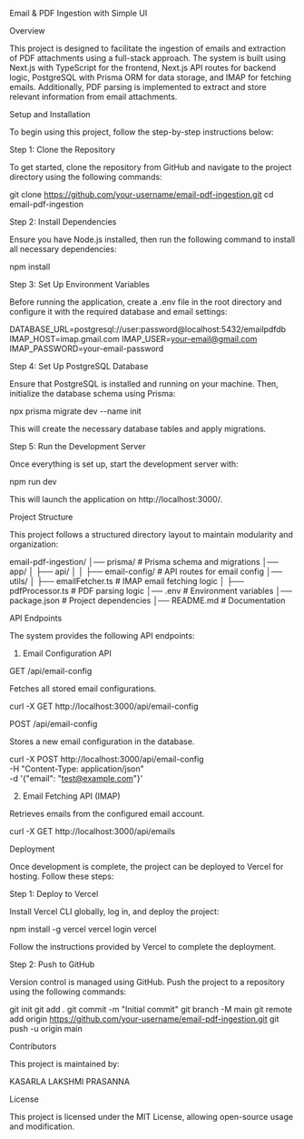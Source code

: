 Email & PDF Ingestion with Simple UI

Overview

This project is designed to facilitate the ingestion of emails and extraction of PDF attachments using a full-stack approach. The system is built using Next.js with TypeScript for the frontend, Next.js API routes for backend logic, PostgreSQL with Prisma ORM for data storage, and IMAP for fetching emails. Additionally, PDF parsing is implemented to extract and store relevant information from email attachments.

Setup and Installation

To begin using this project, follow the step-by-step instructions below:

Step 1: Clone the Repository

To get started, clone the repository from GitHub and navigate to the project directory using the following commands:

git clone https://github.com/your-username/email-pdf-ingestion.git
cd email-pdf-ingestion

Step 2: Install Dependencies

Ensure you have Node.js installed, then run the following command to install all necessary dependencies:

npm install

Step 3: Set Up Environment Variables

Before running the application, create a .env file in the root directory and configure it with the required database and email settings:

DATABASE_URL=postgresql://user:password@localhost:5432/emailpdfdb
IMAP_HOST=imap.gmail.com
IMAP_USER=your-email@gmail.com
IMAP_PASSWORD=your-email-password

Step 4: Set Up PostgreSQL Database

Ensure that PostgreSQL is installed and running on your machine. Then, initialize the database schema using Prisma:

npx prisma migrate dev --name init

This will create the necessary database tables and apply migrations.

Step 5: Run the Development Server

Once everything is set up, start the development server with:

npm run dev

This will launch the application on http://localhost:3000/.

Project Structure

This project follows a structured directory layout to maintain modularity and organization:

email-pdf-ingestion/
│── prisma/                # Prisma schema and migrations
│── app/
│   ├── api/
│   │   ├── email-config/  # API routes for email config
│── utils/
│   ├── emailFetcher.ts    # IMAP email fetching logic
│   ├── pdfProcessor.ts    # PDF parsing logic
│── .env                   # Environment variables
│── package.json           # Project dependencies
│── README.md              # Documentation

API Endpoints

The system provides the following API endpoints:

1. Email Configuration API

GET /api/email-config

Fetches all stored email configurations.

curl -X GET http://localhost:3000/api/email-config

POST /api/email-config

Stores a new email configuration in the database.

curl -X POST http://localhost:3000/api/email-config \
  -H "Content-Type: application/json" \
  -d '{"email": "test@example.com"}'

2. Email Fetching API (IMAP)

Retrieves emails from the configured email account.

curl -X GET http://localhost:3000/api/emails

Deployment

Once development is complete, the project can be deployed to Vercel for hosting. Follow these steps:

Step 1: Deploy to Vercel

Install Vercel CLI globally, log in, and deploy the project:

npm install -g vercel
vercel login
vercel

Follow the instructions provided by Vercel to complete the deployment.

Step 2: Push to GitHub

Version control is managed using GitHub. Push the project to a repository using the following commands:

git init
git add .
git commit -m "Initial commit"
git branch -M main
git remote add origin https://github.com/your-username/email-pdf-ingestion.git
git push -u origin main

Contributors

This project is maintained by:

KASARLA LAKSHMI PRASANNA


License

This project is licensed under the MIT License, allowing open-source usage and modification.
